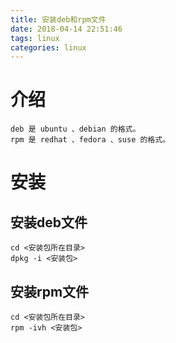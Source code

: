 ```yaml
---
title: 安装deb和rpm文件
date: 2018-04-14 22:51:46
tags: linux
categories: linux
---
```


# 介绍
```
deb 是 ubuntu 、debian 的格式。
rpm 是 redhat 、fedora 、suse 的格式。
```
# 安装
## 安装deb文件
```
cd <安装包所在目录>
dpkg -i <安装包>
```
## 安装rpm文件
```
cd <安装包所在目录>
rpm -ivh <安装包>
```
